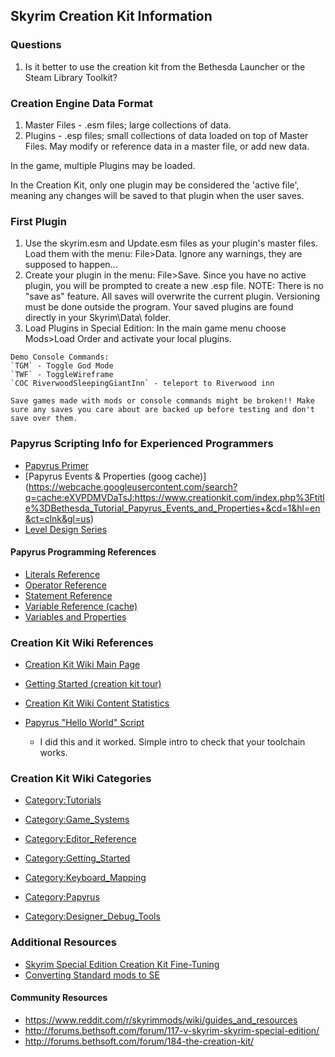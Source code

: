 ## Skyrim Creation Kit Information

### Questions

1. Is it better to use the creation kit from the Bethesda Launcher or the Steam Library Toolkit?


### Creation Engine Data Format

1. Master Files - .esm files; large collections of data.
2. Plugins - .esp files; small collections of data loaded on top of Master Files. May modify or reference data in a master file, or add new data.

In the game, multiple Plugins may be loaded. 

In the Creation Kit, only one plugin may be considered the 'active file', meaning any changes will be saved to that plugin when the user saves.


### First Plugin

1. Use the skyrim.esm and Update.esm files as your plugin's master files. Load them with the menu: File>Data. Ignore any warnings, they are supposed to happen... 
2. Create your plugin in the menu: File>Save. Since you have no active plugin, you will be prompted to create a new .esp file. NOTE: There is no "save as" feature. All saves will overwrite the current plugin. Versioning must be done outside the program. Your saved plugins are found directly in your Skyrim\Data\ folder.
3. Load Plugins in Special Edition: In the main game menu choose Mods>Load Order and activate your local plugins.

```
Demo Console Commands:
`TGM` - Toggle God Mode
`TWF` - ToggleWireframe
`COC RiverwoodSleepingGiantInn` - teleport to Riverwood inn

Save games made with mods or console commands might be broken!! Make sure any saves you care about are backed up before testing and don't save over them.
```

### Papyrus Scripting Info for Experienced Programmers

- [Papyrus Primer](http://www.creationkit.com/index.php?title=Papyrus_Introduction)
- [Papyrus Events & Properties (goog cache)] (https://webcache.googleusercontent.com/search?q=cache:eXVPDMVDaTsJ:https://www.creationkit.com/index.php%3Ftitle%3DBethesda_Tutorial_Papyrus_Events_and_Properties+&cd=1&hl=en&ct=clnk&gl=us)
- [Level Design Series](http://www.creationkit.com/index.php?title=Category:Bethesda_Level_Design_Tutorial_Series)


#### Papyrus Programming References

- [Literals Reference](https://www.creationkit.com/index.php?title=Literals_Reference)
- [Operator Reference](https://www.creationkit.com/index.php?title=Operator_Reference)
- [Statement Reference](https://www.creationkit.com/index.php?title=Statement_Reference)
- [Variable Reference (cache)](https://webcache.googleusercontent.com/search?q=cache:9KXbJ3Cj_tgJ:https://www.creationkit.com/index.php%3Ftitle%3DVariable_Reference+&cd=1&hl=en&ct=clnk&gl=us)
- [Variables and Properties](http://www.creationkit.com/index.php?title=Variables_and_Properties)


### Creation Kit Wiki References

- [Creation Kit Wiki Main Page](http://www.creationkit.com/index.php?title=Main_Page)
 
- [Getting Started (creation kit tour)](http://www.creationkit.com/index.php?title=Category:Getting_Started)
 
- [Creation Kit Wiki Content Statistics](http://www.creationkit.com/index.php?title=Special:MediaStatistics)
 
- [Papyrus "Hello World" Script](http://www.creationkit.com/index.php?title=Bethesda_Tutorial_Papyrus_Hello_World)
    - I did this and it worked. Simple intro to check that your toolchain works.


### Creation Kit Wiki Categories

- [Category:Tutorials](http://www.creationkit.com/index.php?title=Category:Tutorials)
 
- [Category:Game_Systems](http://www.creationkit.com/index.php?title=Category:Game_Systems)
 
- [Category:Editor_Reference](http://www.creationkit.com/index.php?title=Category:Editor_Reference)
 
- [Category:Getting_Started](http://www.creationkit.com/index.php?title=Category:Getting_Started)
 
- [Category:Keyboard_Mapping](http://www.creationkit.com/index.php?title=Category:Keyboard_Mappings)
 
- [Category:Papyrus](http://www.creationkit.com/index.php?title=Category:Papyrus)
 
- [Category:Designer_Debug_Tools](http://www.creationkit.com/index.php?title=Category:Designer_Debug_Tools)



### Additional Resources

- [Skyrim Special Edition Creation Kit Fine-Tuning](http://www.nexusmods.com/skyrimspecialedition/news/12935/?)
- [Converting Standard mods to SE](http://afkmods.iguanadons.net/index.php?/topic/4633-skyrim-se-things-to-know-when-converting-standard-mods-to-sse/)

#### Community Resources

- https://www.reddit.com/r/skyrimmods/wiki/guides_and_resources
- http://forums.bethsoft.com/forum/117-v-skyrim-skyrim-special-edition/
- http://forums.bethsoft.com/forum/184-the-creation-kit/
